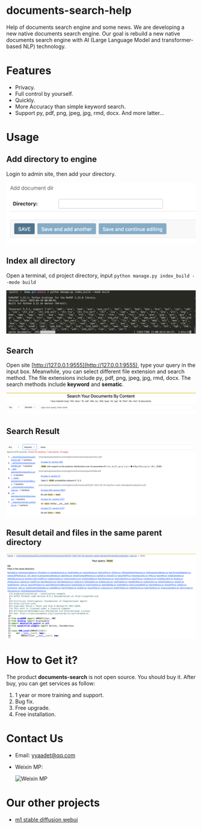 # documents-search-help

Help of documents search engine and some news. We are developing a new native documents search engine. Our goal is rebuild a new native documents search engine with AI (Large Language Model and transformer-based NLP) technology.

# Features

- Privacy. 
- Full control by yourself.
- Quickly.
- More Accuracy than simple keyword search.
- Support py, pdf, png, jpeg, jpg, rmd, docx. And more latter...

# Usage

## Add directory to engine

Login to admin site, then add your directory.

![add directory](./screens/add_directory.png)

## Index all directory

Open a terminal, cd project directory, input `python manage.py index_build --mode build`

![index build](./screens/index_build.png)

## Search

Open site [http://127.0.0.1:9555](http://127.0.0.1:9555), type your query in the input box. Meanwhile, you can select different file extension and search method. The file extensions include py, pdf, png, jpeg, jpg, rmd, docx. The search methods include **keyword** and **sematic**.

![search](./screens/search.png)

## Search Result

![search result](./screens/search_result.png)

## Result detail and files in the same parent directory

![search detail](./screens/search_detail.png)

# How to Get it?

The product **documents-search** is not open source. You should buy it. After buy, you can get services as follow:

1. 1 year or more training and support.
2. Bug fix.
3. Free upgrade.
4. Free installation.

# Contact Us

- Email: yyaadet@qq.com
- Weixin MP:

    ![Weixin MP](./images/weixin_mp.jpg)

# Our other projects

- [m1 stable diffusion webui](https://github.com/yyaadet/m1-stable-diffusion-webui)


